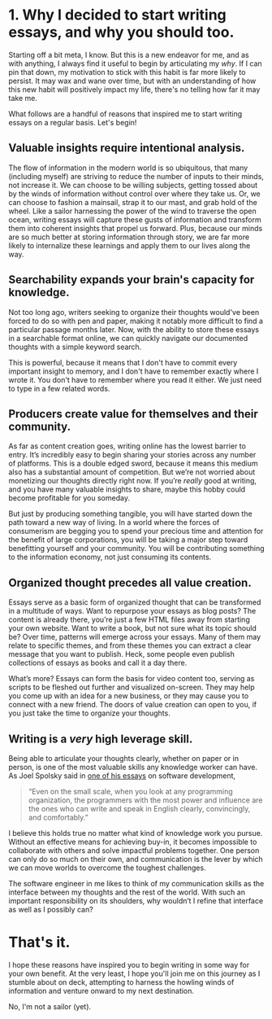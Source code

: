 # 1. Why I decided to start writing essays, and why you should too.

Starting off a bit meta, I know. But this is a new endeavor for me, and as with anything, I always find it useful to begin by articulating my _why_. If I can pin that down, my motivation to stick with this habit is far more likely to persist. It may wax and wane over time, but with an understanding of how this new habit will positively impact my life, there's no telling how far it may take me.

What follows are a handful of reasons that inspired me to start writing essays on a regular basis. Let's begin!

## Valuable insights require intentional analysis.

The flow of information in the modern world is so ubiquitous, that many (including myself) are striving to reduce the number of inputs to their minds, not increase it. We can choose to be willing subjects, getting tossed about by the winds of information without control over where they take us. Or, we can choose to fashion a mainsail, strap it to our mast, and grab hold of the wheel. Like a sailor harnessing the power of the wind to traverse the open ocean, writing essays will capture these gusts of information and transform them into coherent insights that propel us forward. Plus, because our minds are so much better at storing information through story, we are far more likely to internalize these learnings and apply them to our lives along the way.

## Searchability expands your brain's capacity for knowledge.

Not too long ago, writers seeking to organize their thoughts would've been forced to do so with pen and paper, making it notably more difficult to find a particular passage months later. Now, with the ability to store these essays in a searchable format online, we can quickly navigate our documented thoughts with a simple keyword search.

This is powerful, because it means that I don't have to commit every important insight to memory, and I don't have to remember exactly where I wrote it. You don't have to remember where you read it either. We just need to type in a few related words.

## Producers create value for themselves and their community.

As far as content creation goes, writing online has the lowest barrier to entry. It’s incredibly easy to begin sharing your stories across any number of platforms. This is a double edged sword, because it means this medium also has a substantial amount of competition. But we’re not worried about monetizing our thoughts directly right now. If you’re _really_ good at writing, and you have many valuable insights to share, maybe this hobby could become profitable for you someday. 


But just by producing something tangible, you will have started down the path toward a new way of living. In a world where the forces of consumerism are begging you to spend your precious time and attention for the benefit of large corporations, you will be taking a major step toward benefitting yourself and your community. You will be contributing something to the information economy, not just consuming its contents.

## Organized thought precedes all value creation.

Essays serve as a basic form of organized thought that can be transformed in a multitude of ways. Want to repurpose your essays as blog posts? The content is already there, you’re just a few HTML files away from starting your own website. Want to write a book, but not sure what its topic should be? Over time, patterns will emerge across your essays. Many of them may relate to specific themes, and from these themes you can extract a clear message that you want to publish. Heck, some people even publish collections of essays as books and call it a day there.


What’s more? Essays can form the basis for video content too, serving as scripts to be fleshed out further and visualized on-screen. They may help you come up with an idea for a new business, or they may cause you to connect with a new friend. The doors of value creation can open to you, if you just take the time to organize your thoughts.

## Writing is a _very_ high leverage skill.

Being able to articulate your thoughts clearly, whether on paper or in person, is one of the most valuable skills any knowledge worker can have. As Joel Spolsky said in [one of his essays](https://www.joelonsoftware.com/2005/01/02/advice-for-computer-science-college-students/)  on software development,

> “Even on the small scale, when you look at any programming organization, the programmers with the most power and influence are the ones who can write and speak in English clearly, convincingly, and comfortably.”

I believe this holds true no matter what kind of knowledge work you pursue. Without an effective means for achieving buy-in, it becomes impossible to collaborate with others and solve impactful problems together. One person can only do so much on their own, and communication is the lever by which we can move worlds to overcome the toughest challenges.

The software engineer in me likes to think of my communication skills as the interface between my thoughts and the rest of the world. With such an important responsibility on its shoulders, why wouldn’t I refine that interface as well as I possibly can?

# That's it.

I hope these reasons have inspired you to begin writing in some way for your own benefit. At the very least, I hope you'll join me on this journey as I stumble about on deck, attempting to harness the howling winds of information and venture onward to my next destination.

No, I'm not a sailor (yet). 